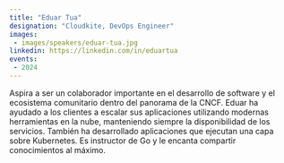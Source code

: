 ```yaml
---
title: "Eduar Tua"
designation: "Cloudkite, DevOps Engineer"
images:
 - images/speakers/eduar-tua.jpg
linkedin: https://linkedin.com/in/eduartua
events:
 - 2024
---
```


Aspira a ser un colaborador importante en el desarrollo de software y el ecosistema comunitario dentro del panorama de la CNCF. Eduar ha ayudado a los clientes a escalar sus aplicaciones utilizando modernas herramientas en la nube, manteniendo siempre la disponibilidad de los servicios. También ha desarrollado aplicaciones que ejecutan una capa sobre Kubernetes. Es instructor de Go y le encanta compartir conocimientos al máximo.